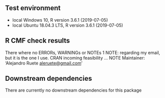 ## Test environment
* local Windows 10,  R version 3.6.1 (2019-07-05)
* local Ubuntu 18.04.3 LTS, R version 3.6.1 (2019-07-05)

## R CMF check results
There where no ERRORs, WARNINGs or NOTEs
1 NOTE: regarding my email, but it is the one I use.
CRAN incoming feasibility ... NOTE
Maintainer: ‘Alejandro Ruete <aleruete@gmail.com>’

## Downstream dependencies
There are currently no downstream dependencies for this package
